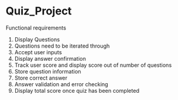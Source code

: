# Quiz_Project

Functional requirements

1. Display Questions
2. Questions need to be iterated through
3. Accept user inputs
4. Display answer confirmation
5. Track user score and display score out of number of questions
6. Store question information
7. Store correct answer
8. Answer validation and error checking
9. Display total score once quiz has been completed
